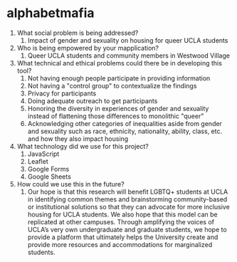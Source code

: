 # alphabetmafia
1. What social problem is being addressed?
    1. Impact of gender and sexuality on housing for queer UCLA students
2. Who is being empowered by your mapplication?
    1. Queer UCLA students and community members in Westwood Village
3. What technical and ethical problems could there be in developing this tool?
    1. Not having enough people participate in providing information
    2. Not having a "control group" to contextualize the findings
    3. Privacy for participants
    4. Doing adequate outreach to get participants
    5. Honoring the diversity in experiences of gender and sexuality instead of flattening those differences to monolithic "queer"
    6. Acknowledging other categories of inequalities aside from gender and sexuality such as race, ethnicity, nationality, ability, class, etc. and how they also impact housing
4. What technology did we use for this project?
    1. JavaScript 
    2. Leaflet
    3. Google Forms
    4. Google Sheets 
5. How could we use this in the future?
    1. Our hope is that this research will benefit LGBTQ+ students at UCLA in identifying common themes and brainstorming community-based or institutional solutions so that they can advocate for more inclusive housing for UCLA students. We also hope that this model can be replicated at other campuses. Through amplifying the voices of UCLA’s very own undergraduate and graduate students, we hope to provide a platform that ultimately helps the University create and provide more resources and accommodations for marginalized students.
